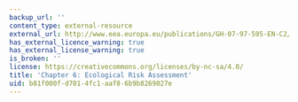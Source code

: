 ```yaml
---
backup_url: ''
content_type: external-resource
external_url: http://www.eea.europa.eu/publications/GH-07-97-595-EN-C2/chapter6h.html
has_external_licence_warning: true
has_external_license_warning: true
is_broken: ''
license: https://creativecommons.org/licenses/by-nc-sa/4.0/
title: 'Chapter 6: Ecological Risk Assessment'
uid: b81f000f-d701-4fc1-aaf8-6b9b8269027e
---
```

